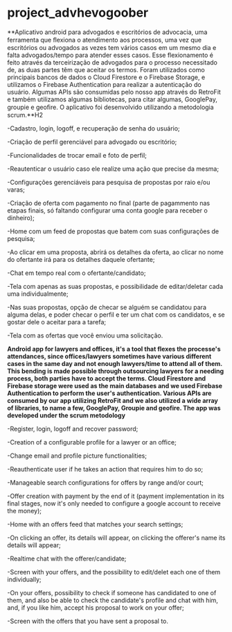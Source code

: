 # project_advhevogoober

**Aplicativo android para advogados e escritórios de advocacia, uma ferramenta que ﬂexiona o atendimento aos processos, 
uma vez que escritórios ou advogados as vezes tem vários casos em um mesmo dia e falta advogados/tempo para atender esses casos. Esse flexionamento é feito através da terceirização de advogados para o processo necessitado de, as duas partes têm que aceitar os termos. 
Foram utilizados como principais bancos de dados o Cloud Firestore e o Firebase Storage, e utilizamos o Firebase Authentication para
realizar a autenticação do usuário. Algumas APIs são consumidas pelo nosso app através do RetroFit e também utilizamos algumas bibliotecas, para citar algumas, GooglePay, groupie e geoﬁre. O aplicativo foi desenvolvido utilizando a metodologia scrum.**H2

 -Cadastro, login, logoff, e recuperação de senha do usuário;

 -Criação de perfil gerenciável para advogado ou escritório;

 -Funcionalidades de trocar email e foto de perfil;

 -Reautenticar o usuário caso ele realize uma ação que precise da mesma;

 -Configurações gerenciáveis para pesquisa de propostas por raio e/ou varas;

 -Criação de oferta com pagamento no final (parte de pagammento nas etapas finais, só faltando configurar uma conta google para receber o dinheiro);

 -Home com um feed de propostas que batem com suas configurações de pesquisa;

 -Ao clicar em uma proposta, abrirá os detalhes da oferta, ao clicar no nome do ofertante irá para os detalhes daquele ofertante;

 -Chat em tempo real com o ofertante/candidato;

 -Tela com apenas as suas propostas, e possibilidade de editar/deletar cada uma individualmente;
 
 -Nas suas propostas, opção de checar se alguém se candidatou para alguma delas, e poder checar o perfil e ter um chat com os candidatos, e se gostar dele o aceitar para a tarefa;

 -Tela com as ofertas que você enviou uma solicitação.



**Android app for lawyers and offices, it's a tool that flexes the processe's attendances, since offices/lawyers sometimes have various
different cases in the same day and not enough lawyers/time to attend all of them. This bending is made possible through outsourcing lawyers for a needing process, both parties have to accept the terms. Cloud Firestore and Firebase storage were used as the main databases and we used Firebase Authentication to perform the user's authentication. Various APIs are consumed by our app utilizing RetroFit and we also utilized a wide array of libraries, to name a few, GooglePay, Groupie and geofire. The app was developed under the scrum metodology** 

 -Register, login, logoff and recover password;

 -Creation of a configurable profile for a lawyer or an office;

 -Change email and profile picture functionalities;
 
 -Reauthenticate user if he takes an action that requires him to do so;
 
 -Manageable search configurations for offers by range and/or court;
 
 -Offer creation with payment by the end of it (payment implementation in its final stages, now it's only needed to configure a google account to receive the money);

 -Home with an offers feed that matches your search settings;

 -On clicking an offer, its details will appear, on clicking the offerer's name its details will appear; 
 
 -Realtime chat with the offerer/candidate;

 -Screen with your offers, and the possibility to edit/delet each one of them individually;

 -On your offers, possibility to check if someone has candidated to one of them, and also be able to check the candidate's profile and chat with him, and, if you like him, accept his proposal to work on your offer;

 -Screen with the offers that you have sent a proposal to.
